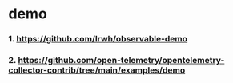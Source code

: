 # demo

### 1. https://github.com/lrwh/observable-demo

### 2. https://github.com/open-telemetry/opentelemetry-collector-contrib/tree/main/examples/demo